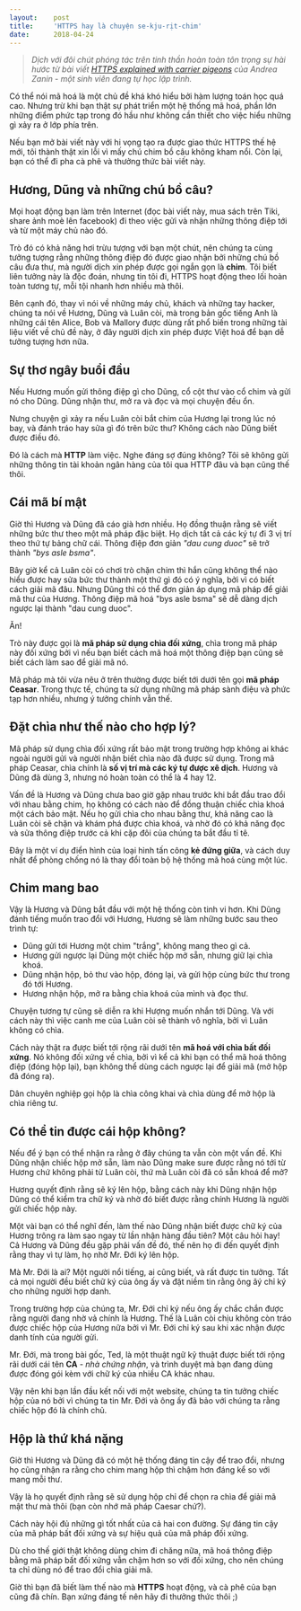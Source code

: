 ```yaml
---
layout:    post
title:     'HTTPS hay là chuyện se-kju-rịt-chim'
date:      2018-04-24
---
```



> *Dịch với đôi chút phóng tác trên tinh thần hoàn toàn tôn trọng sự hài hước từ bài viết
[HTTPS explained with carrier pigeons][source] của Andrea Zanin - một sinh viên đang tự
học lập trình.*

Có thể nói mã hoá là một chủ đề khá khó hiểu bởi hàm lượng toán học quá cao. Nhưng trừ khi
bạn thật sự phát triển một hệ thống mã hoá, phần lớn những điểm phức tạp trong đó hầu như
không cần thiết cho việc hiểu những gì xảy ra ở lớp phía trên.

Nếu bạn mở bài viết này với hi vọng tạo ra được giao thức HTTPS thế hệ mới, tôi thành thật
xin lỗi vì mấy chú chim bồ câu không kham nổi. Còn lại, bạn có thể đi pha cà phê và thưởng
thức bài viết này.

## Hương, Dũng và những chú bồ câu?

Mọi hoạt động bạn làm trên Internet (đọc bài viết này, mua sách trên Tiki, share ảnh moè
lên facebook) đi theo việc gửi và nhận những thông điệp tới và từ một máy chủ nào đó.

Trò đó có khả năng hơi trừu tượng với bạn một chút, nên chúng ta cùng tưởng tượng rằng
những thông điệp đó được giao nhận bởi những chú bồ câu đưa thư, mà người dịch xin phép
được gọi ngắn gọn là **chim**. Tôi biết liên tưởng này là độc đoán, nhưng tin tôi đi, HTTPS
hoạt động theo lối hoàn toàn tương tự, mỗi tội nhanh hơn nhiều mà thôi.

Bên cạnh đó, thay vì nói về những máy chủ, khách và những tay hacker, chúng ta nói về
Hương, Dũng và Luân còi, mà trong bản gốc tiếng Anh là những cái tên Alice, Bob và Mallory
được dùng rất phổ biến trong những tài liệu viết về chủ đề này, ở đây người dịch xin phép
được Việt hoá để bạn dễ tưởng tượng hơn nữa.

## Sự thơ ngây buổi đầu

Nếu Hương muốn gửi thông điệp gì cho Dũng, cổ cột thư vào cổ chim và gửi nó cho Dũng. Dũng
nhận thư, mở ra và đọc và mọi chuyện đều ổn.

Nưng chuyện gì xảy ra nếu Luân còi bắt chim của Hương lại trong lúc nó bay, và đánh tráo
hay sửa gì đó trên bức thư? Không cách nào Dũng biết được điều đó.

Đó là cách mà **HTTP** làm việc. Nghe đáng sợ đúng không? Tôi sẽ không gửi những thông tin tài
khoản ngân hàng của tôi qua HTTP đâu và bạn cũng thế thôi.

## Cái mã bí mật

Giờ thì Hương và Dũng đã cáo già hơn nhiều. Họ đồng thuận rằng sẽ viết những bức thư theo
một mã pháp đặc biệt. Họ dịch tất cả các ký tự đi 3 vị trí theo thứ tự bảng chữ cái. Thông
điệp đơn giản _"dau cung duoc"_ sẽ trở thành _"bys asle bsma"_.

Bây giờ kể cả Luân còi có chơi trò chặn chim thì hắn cũng không thể nào hiểu được hay sửa
bức thư thành một thứ gì đó có ý nghĩa, bởi vì có biết cách giải mã đâu. Nhưng Dũng thì có
thể đơn giản áp dụng mã pháp để giải mã thư của Hương. Thông điệp mã hoá "bys asle bsma"
sẽ dễ dàng dịch ngược lại thành "dau cung duoc".

Ăn!

Trò này được gọi là **mã pháp sử dụng chìa đối xứng**, chìa trong mã pháp này đối xứng bởi
vì nếu bạn biết cách mã hoá một thông điệp bạn cũng sẽ biết cách làm sao để giải mã nó.

Mã pháp mà tôi vừa nêu ở trên thường được biết tới dưới tên gọi **mã pháp Ceasar**. Trong
thực tế, chúng ta sử dụng những mã pháp sành điệu và phức tạp hơn nhiều, nhưng ý tưởng
chính vẫn thế.

## Đặt chìa như thế nào cho hợp lý?

Mã pháp sử dụng chìa đối xứng rất bảo mật trong trường hợp không ai khác ngoài người gửi
và người nhận biết chìa nào đã được sử dụng. Trong mã pháp Ceasar, chìa chính là **số vị trí
mà các ký tự được xê dịch**. Hương và Dũng đã dùng 3, nhưng nó hoàn toàn có thể là 4 hay 12.

Vấn đề là Hương và Dũng chưa bao giờ gặp nhau trước khi bắt đầu trao đổi với nhau bằng
chim, họ không có cách nào để đồng thuận chiếc chìa khoá một cách bảo mật. Nếu họ gửi chìa
cho nhau bằng thư, khả năng cao là Luân còi sẽ chặn và khám phá được chìa khoá, và nhờ đó
có khả năng đọc và sửa thông điệp trước cả khi cặp đôi của chúng ta bắt đầu tỉ tê.

Đây là một ví dụ điển hình của loại hình tấn công **kẻ đứng giữa**, và cách duy nhất để
phòng chống nó là thay đổi toàn bộ hệ thống mã hoá cùng một lúc.

## Chim mang bao

Vậy là Hương và Dũng bắt đầu với một hệ thống còn tinh vi hơn. Khi Dũng đánh tiếng muốn
trao đổi với Hương, Hương sẽ làm những bước sau theo trình tự:

* Dũng gửi tới Hương một chim "trắng", không mang theo gì cả.
* Hương gửi ngược lại Dũng một chiếc hộp mở sẵn, nhưng giữ lại chìa khoá.
* Dũng nhận hộp, bỏ thư vào hộp, đóng lại, và gửi hộp cùng bức thư trong đó tới Hương.
* Hương nhận hộp, mở ra bằng chìa khoá của mình và đọc thư.

Chuyện tương tự cũng sẽ diễn ra khi Hượng muốn nhắn tới Dũng. Và với cách này thì việc
canh me của Luân còi sẽ thành vô nghĩa, bởi vì Luân không có chìa.

Cách này thật ra được biết tới rộng rãi dưới tên **mã hoá với chìa bất đối xứng**. Nó
không đối xứng về chìa, bởi vì kể cả khi bạn có thể mã hoá thông điệp (đóng hộp lại), bạn
không thể dùng cách ngược lại để giải mã (mở hộp đã đóng ra).

Dân chuyên nghiệp gọi hộp là chìa công khai và chìa dùng để mở hộp là chìa riêng tư.

## Có thể tin được cái hộp không?

Nếu để ý bạn có thể nhận ra rằng ở đây chúng ta vẫn còn một vấn đề. Khi Dũng nhận chiếc
hộp mở sẵn, làm nào Dũng make sure được rằng nó tới từ Hương chứ không phải từ Luân còi,
thứ mà Luân còi đã có sẵn khoá để mở?

Hương quyết định rằng sẽ ký lên hộp, bằng cách này khi Dũng nhận hộp Dũng có thể kiểm tra
chữ ký và nhờ đó biết được rằng chính Hương là người gửi chiếc hộp này.

Một vài bạn có thể nghĩ đến, làm thế nào Dũng nhận biết được chữ ký của Hương trông ra làm
sao ngay từ lần nhận hàng đầu tiên? Một câu hỏi hay! Cả Hương và Dũng đều gặp phải vấn đề
đó, thế nên họ đi đến quyết định rằng thay vì tự làm, họ nhờ Mr. Đới ký lên hộp.

Mà Mr. Đới là ai? Một người nổi tiếng, ai cũng biết, và rất được tin tưởng. Tất cả mọi
người đều biết chữ ký của ông ấy và đặt niềm tin rằng ông âý chỉ ký cho những người hợp
danh.

Trong trường hợp của chúng ta, Mr. Đới chỉ ký nếu ông ấy chắc chắn được rằng người đang
nhờ vả chính là Hương. Thế là Luân còi chịu không còn tráo được chiếc hộp của Hương nữa
bởi vì Mr. Đới chỉ ký sau khi xác nhận được danh tính của người gửi.

Mr. Đới, mà trong bài gốc, Ted, là một thuật ngữ kỹ thuật được biết tới rộng rãi dưới cái
tên **CA** - _nhà chứng nhận_, và trình duyệt mà bạn đang dùng được đóng gói kèm với chữ ký của
nhiều CA khác nhau.

Vậy nên khi bạn lần đầu kết nối với một website, chúng ta tin tưởng chiếc hộp của nó bởi
vì chúng ta tin Mr. Đới và ông ấy đã bảo với chúng ta rằng chiếc hộp đó là chính chủ.

## Hộp là thứ khá nặng

Giờ thì Hương và Dũng đã có một hệ thống đáng tin cậy để trao đổi, nhưng họ cũng nhận ra
rằng cho chim mang hộp thì chậm hơn đáng kể so với mang mỗi thư.

Vậy là họ quyết định rằng sẽ sử dụng hộp chỉ để chọn ra chìa để giải mã mật thư mà thôi
(bạn còn nhớ mã pháp Caesar chứ?).

Cách này hội đủ những gì tốt nhất của cả hai con đường. Sự đáng tin cậy của mã pháp bất
đối xứng và sự hiệu quả của mã pháp đối xứng.

Dù cho thế giới thật không dùng chim đi chăng nữa, mã hoá thông điệp bằng mã pháp bất đối
xứng vẫn chậm hơn so với đối xứng, cho nên chúng ta chỉ dùng nó để trao đổi chìa giải mã.

Giờ thì bạn đã biết làm thế nào mà **HTTPS** hoạt động, và cà phê của bạn cũng đã chín. Bạn
xứng đáng tế nên hãy đi thưởng thức thôi ;)

[source]: https://medium.freecodecamp.org/https-explained-with-carrier-pigeons-7029d2193351